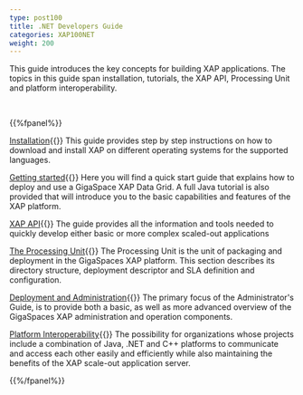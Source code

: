 ```yaml
---
type: post100
title: .NET Developers Guide
categories: XAP100NET
weight: 200
---
```




This guide introduces the key concepts for building XAP applications. The topics in this guide span installation, tutorials, the XAP API, Processing Unit and platform interoperability.


<br>

{{%fpanel%}}

[Installation](./installation.html){{<wbr>}}
This guide provides step by step instructions on how to download and install XAP on different operating systems for the supported languages.

[Getting started](./tutorials.html){{<wbr>}}
Here you will find a quick start guide that explains how to deploy and use a GigaSpace XAP Data Grid. A full Java tutorial is also provided that will introduce you to the basic capabilities and features of the XAP platform.

[XAP API](./programmers-guide.html){{<wbr>}}
The guide provides all the information and tools needed to quickly develop either basic or more complex scaled-out applications

[The Processing Unit](./the-processing-unit-overview.html){{<wbr>}}
The Processing Unit is the unit of packaging and deployment in the GigaSpaces XAP platform. This section describes its directory structure, deployment descriptor and SLA definition and configuration.

[Deployment and Administration](./administrators-guide.html){{<wbr>}}
The primary focus of the Administrator's Guide, is to provide both a basic, as well as more advanced overview of the GigaSpaces XAP administration and operation components.

[Platform Interoperability](./interoperability.html){{<wbr>}}
The possibility for organizations whose projects include a combination of Java, .NET and C++ platforms to communicate and access each other easily and efficiently while also maintaining the benefits of the XAP scale-out application server.

{{%/fpanel%}}

